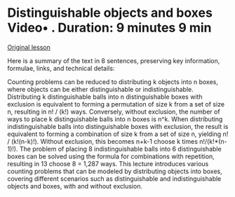 # Distinguishable objects and boxes Video• . Duration: 9 minutes 9 min

[Original lesson](https://www.coursera.org/learn/uol-discrete-mathematics/lecture/i6JAK/distinguishable-objects-and-boxes)

Here is a summary of the text in 8 sentences, preserving key information, formulae, links, and technical details:

Counting problems can be reduced to distributing k objects into n boxes, where objects can be either distinguishable or indistinguishable. Distributing k distinguishable balls into n distinguishable boxes with exclusion is equivalent to forming a permutation of size k from a set of size n, resulting in n! / (k!) ways. Conversely, without exclusion, the number of ways to place k distinguishable balls into n boxes is n^k. When distributing indistinguishable balls into distinguishable boxes with exclusion, the result is equivalent to forming a combination of size k from a set of size n, yielding n! / (k!(n-k)!). Without exclusion, this becomes n+k-1 choose k times n!/(k!*(n-1)!). The problem of placing 8 indistinguishable balls into 6 distinguishable boxes can be solved using the formula for combinations with repetition, resulting in 13 choose 8 = 1,287 ways. This lecture introduces various counting problems that can be modeled by distributing objects into boxes, covering different scenarios such as distinguishable and indistinguishable objects and boxes, with and without exclusion.

